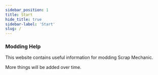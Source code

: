 ```yaml
---
sidebar_position: 1
title: Start
hide_title: true
sidebar-label: 'Start'
slug: /
---
```


### Modding Help

This website contains useful information for modding Scrap Mechanic.

More things will be added over time.